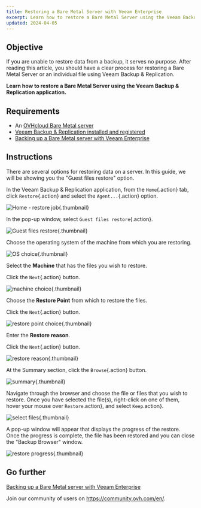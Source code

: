 ```yaml
---
title: Restoring a Bare Metal Server with Veeam Enterprise
excerpt: Learn how to restore a Bare Metal Server using the Veeam Backup & Replication application
updated: 2024-04-05
---
```


## Objective

If you are unable to restore data from a backup, it serves no purpose. After reading this article, you should have a clear process for restoring a Bare Metal Server or an individual file using Veeam Backup & Replication.

**Learn how to restore a Bare Metal Server using the Veeam Backup & Replication application.**

## Requirements

- An [OVHcloud Bare Metal server](https://www.ovhcloud.com/en-au/bare-metal/)
- [Veeam Backup & Replication installed and registered](/pages/storage_and_backup/backup_and_disaster_recovery_solutions/veeam/veeam_veeam_backup_replication)
- [Backing up a Bare Metal server with Veeam Enterprise](/pages/bare_metal_cloud/dedicated_servers/veeam-enterprise-server-backup)

## Instructions

There are several options for restoring data on a server. In this guide, we will be showing you the "Guest files restore" option.

In the Veeam Backup & Replication application, from the `Home`{.action} tab, click `Restore`{.action} and select the `Agent...`{.action} option.

![Home - restore job](images/DS_restore_Veeam01.png){.thumbnail}

In the pop-up window, select `Guest files restore`{.action}.

![Guest files restore](images/DS_restore_Veeam02.png){.thumbnail}

Choose the operating system of the machine from which you are restoring.

![OS choice](images/DS_restore_Veeam03.png){.thumbnail}

Select the **Machine** that has the files you wish to restore.

Click the `Next`{.action} button.

![machine choice](images/DS_restore_Veeam04.png){.thumbnail}

Choose the **Restore Point** from which to restore the files.

Click the `Next`{.action} button.

![restore point choice](images/DS_restore_Veeam05.png){.thumbnail}

Enter the **Restore reason**.

Click the `Next`{.action} button.

![restore reason](images/DS_restore_Veeam06.png){.thumbnail}

At the Summary section, click the `Browse`{.action} button.

![summary](images/DS_restore_Veeam07.png){.thumbnail}

Navigate through the browser and choose the file or files that you wish to restore. Once you have selected the file(s), right-click on one of them, hover your mouse over `Restore`.action}, and select `Keep`.action}.

![select files](images/DS_restore_Veeam08.png){.thumbnail}

A pop-up window will appear that displays the progress of the restore. Once the progress is complete, the file has been restored and you can close the "Backup Browser" window.

![restore progress](images/DS_restore_Veeam09.png){.thumbnail}

## Go further

[Backing up a Bare Metal server with Veeam Enterprise](/pages/bare_metal_cloud/dedicated_servers/veeam-enterprise-server-backup)

Join our community of users on <https://community.ovh.com/en/>.

